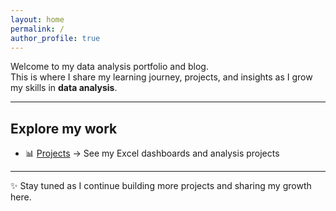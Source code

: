 ```yaml
---
layout: home
permalink: /
author_profile: true
---
```



Welcome to my data analysis portfolio and blog.  
This is where I share my learning journey, projects, and insights as I grow my skills in **data analysis**.  

---

## Explore my work  

- 📊 [Projects](/projects/) → See my Excel dashboards and analysis projects  

---

✨ Stay tuned as I continue building more projects and sharing my growth here.
